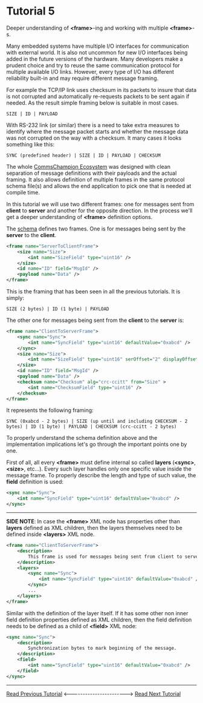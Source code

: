 # Tutorial 5
Deeper understanding of **&lt;frame&gt;**-ing and working with multiple **&lt;frame&gt;**-s.

Many embedded systems have multiple I/O interfaces for communication with external world. It is also
not uncommon for new I/O interfaces being added in the future versions of the hardware. Many developers
make a prudent choice and try to reuse the same communication protocol for multiple available I/O links.
However, every type of I/O has different reliability built-in and may require different message framing.

For example the TCP/IP link uses checksum in its packets to insure that data is not corrupted and 
automatically re-requests packets to be sent again if needed. As the result simple framing below is
suitable in most cases.
```
SIZE | ID | PAYLOAD
```

With RS-232 link (or similar) there is a need to take extra measures to identify where the message packet 
starts and whether the message data was not corrupted on the way with a checksum. It many cases it looks
something like this:
```
SYNC (predefined header) | SIZE | ID | PAYLOAD | CHECKSUM
```

The whole [CommsChampion Ecosystem](https://arobenko.github.io/cc/) was designed with clean separation
of message definitions with their payloads and the actual framing. It also allows definition of multiple
frames in the same protocol schema file(s) and allows the end application to pick one that is needed at
compile time.

In this tutorial we will use two different frames: one for messages sent from **client** to **server** 
and another for the opposite direction. In the process we'll get a deeper understanding of **&lt;frame&gt;**
definition options.

The [schema](dsl/schema.xml) defines two frames. One is for messages being sent by the **server** to the 
**client**.
```xml
<frame name="ServerToClientFrame">
    <size name="Size">
        <int name="SizeField" type="uint16" />
    </size>
    <id name="ID" field="MsgId" />
    <payload name="Data" />
</frame>
```
This is the framing that has been seen in all the previous tutorials. It is simply:
```
SIZE (2 bytes) | ID (1 byte) | PAYLOAD
```

The other one for messages being sent from the **client** to the **server** is:
```xml
<frame name="ClientToServerFrame">
    <sync name="Sync">
        <int name="SyncField" type="uint16" defaultValue="0xabcd" />
    </sync>
    <size name="Size">
        <int name="SizeField" type="uint16" serOffset="2" displayOffset="2" />
    </size>
    <id name="ID" field="MsgId" />
    <payload name="Data" />
    <checksum name="Checksum" alg="crc-ccitt" from="Size" >
        <int name="ChecksumField" type="uint16" />
    </checksum>        
</frame>
```
It represents the following framing:
```
SYNC (0xabcd - 2 bytes) | SIZE (up until and including CHECKSUM - 2 bytes) | ID (1 byte) | PAYLOAD | CHECKSUM (crc-ccitt - 2 bytes)
```

To properly understand the schema definition above and the implementation implications let's go through the
important points one by one.

First of all, all every **&lt;frame&gt;** must define internal so called **layers** (**&lt;sync&gt;**, 
**&lt;size&gt;**, etc...). Every such layer handles only one specific value inside the message frame. To
properly describe the length and type of such value, the **field** definition is used:
```xml
<sync name="Sync">
    <int name="SyncField" type="uint16" defaultValue="0xabcd" />
</sync>
```

----

**SIDE NOTE**: In case the **&lt;frame&gt;** XML node has properties other than **layers** defined as XML children,
then the layers themselves need to be defined inside **&lt;layers&gt;** XML node.
```xml
<frame name="ClientToServerFrame">
    <description>
        This frame is used for messages being sent from client to server.
    </description>
    <layers>
        <sync name="Sync">
            <int name="SyncField" type="uint16" defaultValue="0xabcd" />
        </sync>
        ...
    </layers>
</frame>
```

Similar with the definition of the layer itself. If it has some other non inner field definition properties
defined as XML children, then the field definition needs to be defined as a child of **&lt;field&gt;** XML
node:
```xml
<sync name="Sync">
    <description>
        Synchronization bytes to mark beginning of the message.
    </description>
    <field>
        <int name="SyncField" type="uint16" defaultValue="0xabcd" />
    </field>
</sync>
```

----

[Read Previous Tutorial](../tutorial4) &lt;-----------------------&gt; [Read Next Tutorial](../tutorial6) 
